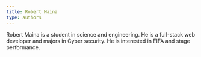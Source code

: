 ```yaml
---
title: Robert Maina
type: authors
---
```


Robert Maina is a student in science and engineering. He is a full-stack web developer and majors in Cyber security. He is interested in FIFA and stage performance.
